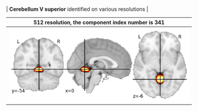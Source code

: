 


| **Cerebellum V superior** identified on various resolutions |

| 512 resolution, the component index number is 341|  
|:---:|  
| ![Component 512](../512/final/341.jpg "From component 512: Cerebellum V superior") |